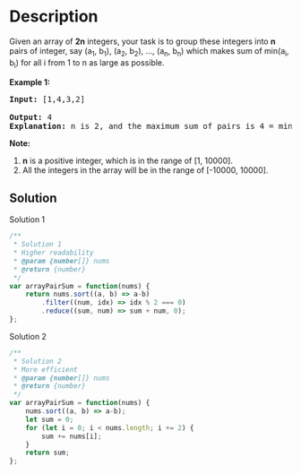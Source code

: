 # Description

Given an array of **2n** integers, your task is to group these integers into **n** pairs of integer, say (a<sub>1</sub>, b<sub>1</sub>), (a<sub>2</sub>, b<sub>2</sub>), ..., (a<sub>n</sub>, b<sub>n</sub>) which makes sum of min(a<sub>i</sub>, b<sub>i</sub>) for all i from 1 to n as large as possible.

**Example 1:**<br>
<pre>
<b>Input:</b> [1,4,3,2]<br>
<b>Output:</b> 4
<b>Explanation:</b> n is 2, and the maximum sum of pairs is 4 = min(1, 2) + min(3, 4).
</pre>

**Note:**
1. **n** is a positive integer, which is in the range of [1, 10000].
2. All the integers in the array will be in the range of [-10000, 10000].

## Solution
Solution 1
```javascript
/**
 * Solution 1
 * Higher readability
 * @param {number[]} nums
 * @return {number}
 */
var arrayPairSum = function(nums) {
    return nums.sort((a, b) => a-b)
        .filter((num, idx) => idx % 2 === 0)
        .reduce((sum, num) => sum + num, 0);
};
```
Solution 2
```javascript
/**
 * Solution 2
 * More efficient
 * @param {number[]} nums
 * @return {number}
 */
var arrayPairSum = function(nums) {
    nums.sort((a, b) => a-b);
    let sum = 0;
    for (let i = 0; i < nums.length; i += 2) {
        sum += nums[i];
    }
    return sum;
};
```


